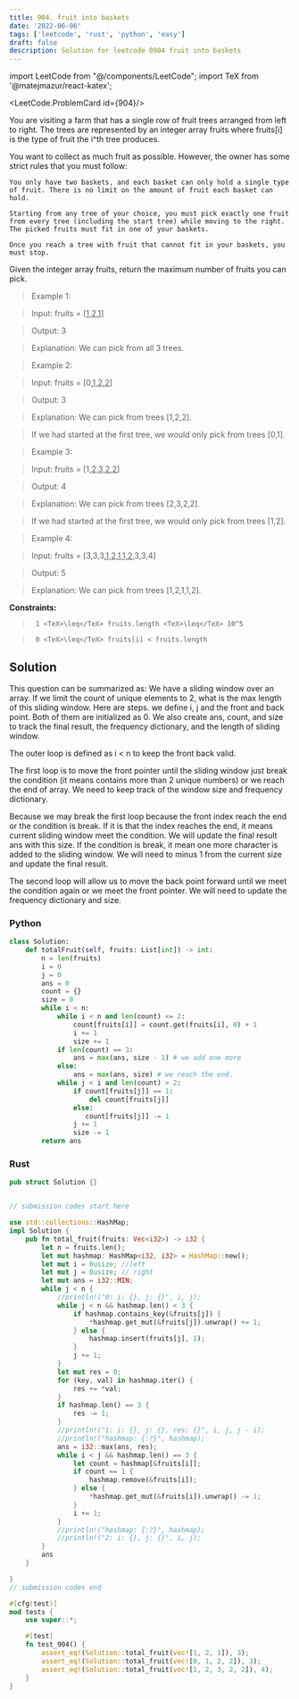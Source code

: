 ```yaml
---
title: 904. fruit into baskets
date: '2022-06-06'
tags: ['leetcode', 'rust', 'python', 'easy']
draft: false
description: Solution for leetcode 0904 fruit into baskets
---
```

import LeetCode from "@/components/LeetCode";
import TeX from '@matejmazur/react-katex';

<LeetCode.ProblemCard id={904}/>
 

  You are visiting a farm that has a single row of fruit trees arranged from left to right. The trees are represented by an integer array fruits where fruits[i] is the type of fruit the i^th tree produces.

  You want to collect as much fruit as possible. However, the owner has some strict rules that you must follow:

  

  	You only have two baskets, and each basket can only hold a single type of fruit. There is no limit on the amount of fruit each basket can hold.

  	Starting from any tree of your choice, you must pick exactly one fruit from every tree (including the start tree) while moving to the right. The picked fruits must fit in one of your baskets.

  	Once you reach a tree with fruit that cannot fit in your baskets, you must stop.

  

  Given the integer array fruits, return the maximum number of fruits you can pick.

   

 >   Example 1:

  

 >   Input: fruits <TeX>=</TeX> [<u>1,2,1</u>]

 >   Output: 3

 >   Explanation: We can pick from all 3 trees.

  

 >   Example 2:

  

 >   Input: fruits <TeX>=</TeX> [0,<u>1,2,2</u>]

 >   Output: 3

 >   Explanation: We can pick from trees [1,2,2].

 >   If we had started at the first tree, we would only pick from trees [0,1].

  

 >   Example 3:

  

 >   Input: fruits <TeX>=</TeX> [1,<u>2,3,2,2</u>]

 >   Output: 4

 >   Explanation: We can pick from trees [2,3,2,2].

 >   If we had started at the first tree, we would only pick from trees [1,2].

  

 >   Example 4:

  

 >   Input: fruits <TeX>=</TeX> [3,3,3,<u>1,2,1,1,2</u>,3,3,4]

 >   Output: 5

 >   Explanation: We can pick from trees [1,2,1,1,2].

  

   

  **Constraints:**

  

 >   	1 <TeX>\leq</TeX> fruits.length <TeX>\leq</TeX> 10^5

 >   	0 <TeX>\leq</TeX> fruits[i] < fruits.length


## Solution
This question can be summarized as: We have a sliding window over an array. If we limit the count of unique elements to 2, what is the max length of this sliding window.  Here are steps.
we define i, j and the front and back point. Both of them are initialized as 0. We also create ans, count, and size to track the final result, the frequency dictionary, and the length of sliding window. 

The outer loop is defined as i < n to keep the front back valid.

The first loop is to move the front pointer until the sliding window just break the condition (it means contains more than 2 unique numbers) or we reach the end of array.  We need to keep track of the window size and frequency dictionary. 

Because we may break the first loop because the front index reach the end or the condition is break. If it is that the index reaches the end, it means current sliding window meet the  condition. We will update the final result ans with this size. If the condition is break, it mean one more character is added to the sliding window. We will need to minus 1 from the current size and update the final result. 

The second loop will allow us to move the back point forward until we meet the condition again or we meet the front pointer. We will need to update the frequency dictionary and size.

### Python
```python
class Solution:
    def totalFruit(self, fruits: List[int]) -> int:
        n = len(fruits)
        i = 0
        j = 0
        ans = 0
        count = {}
        size = 0
        while i < n:
            while i < n and len(count) <= 2:
                count[fruits[i]] = count.get(fruits[i], 0) + 1
                i += 1
                size += 1
            if len(count) == 3:
                ans = max(ans, size - 1) # we add one more
            else:
                ans = max(ans, size) # we reach the end. 
            while j < i and len(count) > 2:
                if count[fruits[j]] == 1:
                    del count[fruits[j]]
                else:
                   count[fruits[j]] -= 1 
                j += 1
                size -= 1
        return ans
```
### Rust
```rust
pub struct Solution {}


// submission codes start here

use std::collections::HashMap;
impl Solution {
    pub fn total_fruit(fruits: Vec<i32>) -> i32 {
        let n = fruits.len();
        let mut hashmap: HashMap<i32, i32> = HashMap::new();
        let mut i = 0usize; //left
        let mut j = 0usize; // right
        let mut ans = i32::MIN;
        while j < n {
            //println!("0: i: {}, j: {}", i, j);
            while j < n && hashmap.len() < 3 {
                if hashmap.contains_key(&fruits[j]) {
                    *hashmap.get_mut(&fruits[j]).unwrap() += 1;
                } else {
                    hashmap.insert(fruits[j], 1);
                }
                j += 1;
            }
            let mut res = 0;
            for (key, val) in hashmap.iter() {
                res += *val;
            }
            if hashmap.len() == 3 {
                res -= 1;
            }
            //println!("1: i: {}, j: {}, res: {}", i, j, j - i);
            //println!("hashmap: {:?}", hashmap);
            ans = i32::max(ans, res);
            while i < j && hashmap.len() == 3 {
                let count = hashmap[&fruits[i]];
                if count == 1 {
                    hashmap.remove(&fruits[i]);
                } else {
                    *hashmap.get_mut(&fruits[i]).unwrap() -= 1;
                }
                i += 1;
            }
            //println!("hashmap: {:?}", hashmap);
            //println!("2: i: {}, j: {}", i, j);
        }
        ans
    }

}
// submission codes end

#[cfg(test)]
mod tests {
    use super::*;

    #[test]
    fn test_904() {
        assert_eq!(Solution::total_fruit(vec![1, 2, 1]), 3);
        assert_eq!(Solution::total_fruit(vec![0, 1, 2, 2]), 3);
        assert_eq!(Solution::total_fruit(vec![1, 2, 3, 2, 2]), 4);
    }
}

```
